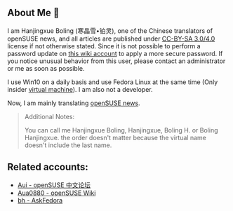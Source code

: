 ## About Me 👋

I am Hanjingxue Boling (寒晶雪•铂灵), one of the Chinese translators of openSUSE news, and all articles are published under [CC-BY-SA 3.0/4.0](https://creativecommons.org/licenses/by-sa/4.0/) license if not otherwise stated. Since it is not possible to perform a password update on [this wiki account](https://zh.opensuse.org/User:Aua0880) to apply a more secure password. If you notice unusual behavior from this user, please contact an administrator or me as soon as possible.

I use Win10 on a daily basis and use Fedora Linux at the same time (Only insider [virtual machine](https://www.vmware.com/products/workstation-player/workstation-player-evaluation.html)). I am also not a developer.

Now, I am mainly translating [openSUSE news](https://suse.org.cn/).

>Additional Notes:
>
>You can call me Hanjingxue Boling, Hanjingxue, Boling H. or Boling Hanjingxue. the order doesn't matter because the virtual name doesn't include the last name.

## Related accounts:

- [Aui - openSUSE 中文论坛](https://forum.suse.org.cn/u/aui/summary)
- [Aua0880 - openSUSE Wiki](https://zh.opensuse.org/User:Aua0880)
- [bh - AskFedora](https://ask.fedoraproject.org/u/bh)